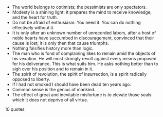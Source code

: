  - The world belongs to optimists; the pessimists are only spectators.
 - Modesty is a shining light; it prepares the mind to receive knowledge, and the heart for truth.
 - Do not be afraid of enthusiasm. You need it. You can do nothing effectively without it.
 - It is only after an unknown number of unrecorded labors, after a host of noble hearts have succumbed in discouragement, convinced that their cause is lost; it is only then that cause triumphs.
 - Nothing falsifies history more than logic.
 - The man who is fond of complaining likes to remain amid the objects of his vexation. He will most strongly revolt against every means proposed for his deliverance. This is what suits him. He asks nothing better than to sigh over his position and to remain in it.
 - The spirit of revolution, the spirit of insurrection, is a spirit radically opposed to liberty.
 - If I had not smoked I should have been dead ten years ago.
 - Common sense is the genius of mankind.
 - The effect of great and inevitable misfortune is to elevate those souls which it does not deprive of all virtue.

10 quotes